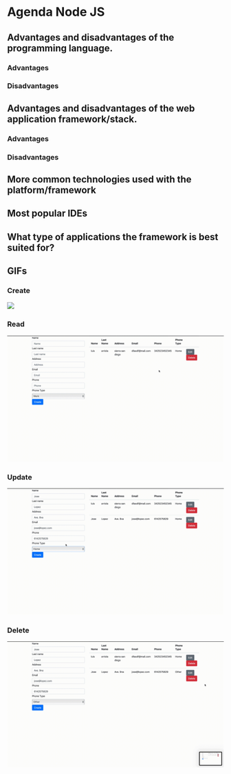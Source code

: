 # Agenda Node JS

## Advantages and disadvantages of the programming language.

### Advantages

### Disadvantages

## Advantages and disadvantages of the web application framework/stack.

### Advantages

### Disadvantages

## More common technologies used with the platform/framework

## Most popular IDEs

## What type of applications the framework is best suited for?

## GIFs
### Create
![](NodeCreate.gif)
### Read
![](NodeRead.gif)
### Update
![](NodeEdit.gif)
### Delete
![](NodeDelete.gif)
